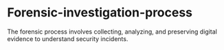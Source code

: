 # Forensic-investigation-process
The forensic process involves collecting, analyzing, and preserving digital evidence to understand security incidents.
